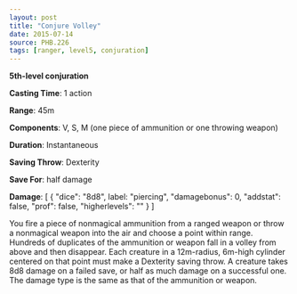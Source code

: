 ```yaml
---
layout: post
title: "Conjure Volley"
date: 2015-07-14
source: PHB.226
tags: [ranger, level5, conjuration]
---
```


**5th-level conjuration**

**Casting Time**: 1 action

**Range**: 45m

**Components**: V, S, M (one piece of ammunition or one throwing weapon)

**Duration**: Instantaneous

**Saving Throw**: Dexterity

**Save For**: half damage

**Damage**: [ { "dice": "8d8", label: "piercing", "damagebonus": 0, "addstat": false, "prof": false, "higherlevels": "" } ]

You fire a piece of nonmagical ammunition from a ranged weapon or throw a nonmagical weapon into the air and choose a point within range. Hundreds of duplicates of the ammunition or weapon fall in a volley from above and then disappear. Each creature in a 12m-radius, 6m-high cylinder centered on that point must make a Dexterity saving throw. A creature takes 8d8 damage on a failed save, or half as much damage on a successful one. The damage type is the same as that of the ammunition or weapon.

